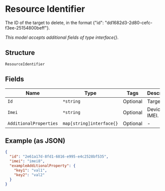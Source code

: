 
# Resource Identifier

The ID of the target to delete, in the format {"id": "dd1682d3-2d80-cefc-f3ee-25154800beff"}.

*This model accepts additional fields of type interface{}.*

## Structure

`ResourceIdentifier`

## Fields

| Name | Type | Tags | Description |
|  --- | --- | --- | --- |
| `Id` | `*string` | Optional | Target ID. |
| `Imei` | `*string` | Optional | Device IMEI. |
| `AdditionalProperties` | `map[string]interface{}` | Optional | - |

## Example (as JSON)

```json
{
  "id": "2e61a17d-8fd1-6816-e995-e4c2528bf535",
  "imei": "imei8",
  "exampleAdditionalProperty": {
    "key1": "val1",
    "key2": "val2"
  }
}
```

